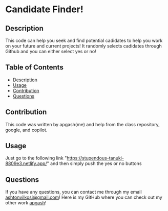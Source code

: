 # Candidate Finder!

## Description
This code can help you seek and find potential cadidates to help you work on your future and current projects! It randomly selects cadidates through Github and you can either select yes or no!

## Table of Contents
- [Description](#description)
- [Usage](#usage)
- [Contribution](#contribution)
- [Questions](#questions)

## Contribution
This code was written by apgash(me) and help from the class repository, google, and copilot.

## Usage
Just go to the following link "https://stupendous-tanuki-8809e3.netlify.app/" and then simply push the yes or no buttons

## Questions
If you have any questions, you can contact me through my email [ashtonvilkosi@gmail.com](mailto:ashtonvilkosi@gmail.com)!
Here is my GitHub where you can check out my other work [apgash](https://github.com/apgash)!
